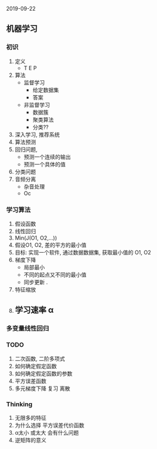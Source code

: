 2019-09-22

## 机器学习

### 初识
1. 定义
	- T E P
2. 算法
	- 监督学习
		- 给定数据集
		- 答案
	- 非监督学习
		- 数据簇
		- 聚类算法
		- 分类??
3. 深入学习, 推荐系统
4. 算法预测
2. 回归问题, 
	- 预测一个连续的输出
	- 预测一个具体的值
3. 分类问题
1. 音频分离
	- 杂音处理
	- Oc

### 学习算法
1. 假设函数
2. 线性回归
3. Min(J(O1, O2,...))
3. 假设O1, O2, 差的平方的最小值
3. 目标: 实现一个软件, 通过数据数据集, 获取最小值的 O1, O2
3. 梯度下降
	- 局部最小
	- 不同的起点又不同的最小值
	- 同步更新  .
1. 特征缩放
1. 学习速率 α
	- 

### 多变量线性回归

### TODO
1. 二次函数, 二阶多项式
2. 如何确定假定函数
3. 如何确定假定函数的参数
1. 平方误差函数
1. 多元梯度下降 复习
离散

### Thinking
1. 无限多的特征
2. 为什么选择 平方误差代价函数
3. α太小 或太大 会有什么问题
4. 逆矩阵的意义


 